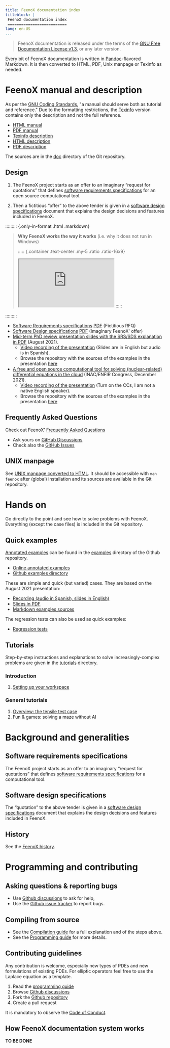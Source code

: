 ```yaml
---
title: FeenoX documentation index
titleblock: |
 FeenoX documentation index
 ==========================
lang: en-US
...
```


> FeenoX documentation is released under the terms of the [GNU Free Documentation License v1.3](https://www.gnu.org/licenses/fdl-1.3.html), or any later version.

Every bit of FeenoX documentation is written in [Pandoc](https://pandoc.org/)-flavored Markdown.
It is then converted to HTML, PDF, Unix manpage or Texinfo as needed.


# FeenoX manual and description


As per the [GNU Coding Standards](https://www.gnu.org/prep/standards/standards.html#GNU-Manuals), "a manual should serve both as tutorial and reference." Due to the formatting restrictions, the [Texinfo](https://www.gnu.org/software/texinfo/) version contains only the description and not the full reference.

 * [HTML manual](https://www.seamplex.com/feenox/doc/feenox-manual.html)
 * [PDF manual](https://www.seamplex.com/feenox/doc/feenox-manual.pdf)
 * [Texinfo description](https://www.seamplex.com/feenox/doc/feenox-desc.texi)
 * [HTML description](https://www.seamplex.com/feenox/doc/feenox-desc.html)
 * [PDF description](https://www.seamplex.com/feenox/doc/feenox-desc.pdf)

The sources are in the [doc](https://github.com/seamplex/feenox/tree/main/doc) directory of the Git repository.


## Design

 1. The FeenoX project starts as an offer to an imaginary “request for quotations” that defines [software requirements specifications](./srs.md) for an open source computational tool.
 
 2. Then a fictitious “offer” to the above tender is given in a [software design specifications](./sds.md) document that explains the design decisions and features included in FeenoX.


::::::::: {.only-in-format .html .markdown}
> **Why FeenoX works the way it works** (i.e. why it does not run in Windows) 
>
> ::::: {.container .text-center .my-5 .ratio .ratio-16x9}
> <iframe class="embed-responsive-item" src="https://www.youtube.com/embed/66WvYTb4pSg?rel=0" allowfullscreen></iframe>
> :::::
::::::::: 

 
 * [Software Requirements specifications](srs.md) [PDF](https://www.seamplex.com/feenox/doc/srs.pdf) (Fictitious RFQ)
 * [Software Design specifications](sds.md) [PDF](https://www.seamplex.com/feenox/doc/sds.pdf) (Imaginary FeenoX' offer)
 * [Mid-term PhD review presentation slides with the SRS/SDS explanation in PDF](https://www.seamplex.com/feenox/doc/2021-feenox.pdf) (August 2021).
   - [Video recording of the presentation](https://youtu.be/-RJ5qn7E9uE) (Slides are in English but audio is in Spanish).
   - Browse the repository with the sources of the examples in the presentation [here](https://github.com/gtheler/2021-presentation)
 * [A free and open source computational tool for solving (nuclear-related) differential equations in the cloud](https://www.seamplex.com/feenox/doc/2021-brasil.pdf) (INAC/ENFIR Congress, December 2021).
   - [Video recording of the presentation](https://youtu.be/e8kFmFOsbPk) (Turn on the CCs, I am not a native English speaker).
   - Browse the repository with the sources of the examples in the presentation [here](https://github.com/gtheler/2021-brasil)
   
## Frequently Asked Questions

Check out FeenoX’ [Frequently Asked Questions](./FAQ.md)
 * Ask yours on [GitHub Discussions](https://github.com/seamplex/feenox/discussions/)
 * Check also the [GitHub Issues](https://github.com/seamplex/feenox/issues)
 
## UNIX manpage

See [UNIX manpage converted to HTML](https://www.seamplex.com/feenox/doc/feenox.1.html).
It should be accessible with `man feenox` after (global) installation and its sources are available in the Git repository.

 
 
# Hands on

Go directly to the point and see how to solve problems with FeenoX. Everything (except the case files) is included in the Git repository.

## Quick examples

[Annotated examples](https://www.seamplex.com/feenox/examples) can be found in the [examples](https://github.com/seamplex/feenox/tree/main/examples) directory of the Github repository.

 * [Online annotated examples](https://www.seamplex.com/feenox/examples)
 * [Github examples directory](https://github.com/seamplex/feenox/tree/main/examples)

These are simple and quick (but varied) cases. They are based on the August 2021 presentation:

 * [Recording (audio in Spanish, slides in English)](https://youtu.be/-RJ5qn7E9uE)
 * [Slides in PDF](https://www.seamplex.com/feenox/doc/2021-feenox.pdf)
 * [Markdown examples sources](https://github.com/gtheler/2021-presentation)

The regression tests can also be used as quick examples:

 * [Regression tests](https://github.com/seamplex/feenox/tree/main/tests)
 
## Tutorials

Step-by-step instructions and explanations to solve increasingly-complex problems are given in the [tutorials](tutorials) directory.


### Introduction

 1. [Setting up your workspace](tutorials/000-setup)
 
### General tutorials
 
 1. [Overview: the tensile test case](tutorials/110-tensile-test)
 2. Fun & games: solving a maze without AI



# Background and generalities

## Software requirements specifications

The FeenoX project starts as an offer to an imaginary “request for quotations” that defines [software requirements specifications](./srs.md) for a computational tool.

## Software design specifications

The “quotation” to the above tender is given in a [software design specifications](./sds.md) document that explains the design decisions and features included in FeenoX.

## History

See the [FeenoX history](history.md).


# Programming and contributing

## Asking questions & reporting bugs

 * Use [Github discussions](https://github.com/seamplex/feenox/discussions) to ask for help,
 * Use the [Github issue tracker](https://github.com/seamplex/feenox/issues) to report bugs.

## Compiling from source

 * See the [Compilation guide](./compilation.md) for a full explanation and of the steps above.
 * See the [Programming guide](./programming.md) for more details.

    
## Contributing guidelines

Any contribution is welcome, especially new types of PDEs and new formulations of existing PDEs.
For elliptic operators feel free to use the Laplace equation as a template.

 1. Read the [programming guide](./programming.md)
 2. Browse [Github discussions](https://github.com/seamplex/feenox/discussions)
 3. Fork the [Github repository](https://github.com/seamplex/feenox/)
 4. Create a pull request
 
It is mandatory to observe the [Code of Conduct](CODE_OF_CONDUCT.md).



## How FeenoX documentation system works

**TO BE DONE**

